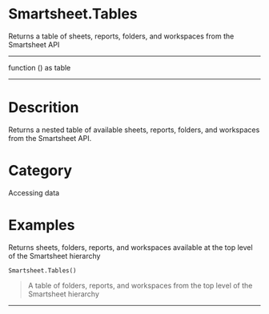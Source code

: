 ﻿# Smartsheet.Tables
Returns a table of sheets, reports, folders, and workspaces from the Smartsheet API
***
function () as table
***
# Descrition 
Returns a nested table of available sheets, reports, folders, and workspaces from the Smartsheet API.
# Category 
Accessing data
# Examples 
Returns sheets, folders, reports, and workspaces available at the top level of the Smartsheet hierarchy
```
Smartsheet.Tables()
```
> A table of folders, reports, and workspaces from the top level of the Smartsheet hierarchy
***

